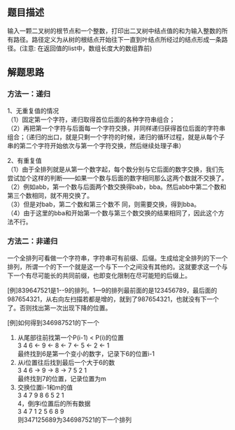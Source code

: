 ## 题目描述
输入一颗二叉树的根节点和一个整数，打印出二叉树中结点值的和为输入整数的所有路径。路径定义为从树的根结点开始往下一直到叶结点所经过的结点形成一条路径。(注意: 在返回值的list中，数组长度大的数组靠前)

## 解题思路
### 方法一：递归
1、无重复值的情况<br>
（1）固定第一个字符，递归取得首位后面的各种字符串组合；<br>
（2）再把第一个字符与后面每一个字符交换，并同样递归获得首位后面的字符串组合；（递归的出口，就是只剩一个字符的时候，递归的循环过程，就是从每个子串的第二个字符开始依次与第一个字符交换，然后继续处理子串）<br>

2、有重复值<br>
（1）由于全排列就是从第一个数字起，每个数分别与它后面的数字交换，我们先尝试加个这样的判断——如果一个数与后面的数字相同那么这两个数就不交换了。<br>
（2）例如abb，第一个数与后面两个数交换得bab，bba。然后abb中第二个数和第三个数相同，就不用交换了。<br>
（3）但是对bab，第二个数和第三个数不 同，则需要交换，得到bba。<br>
（4）由于这里的bba和开始第一个数与第三个数交换的结果相同了，因此这个方法不行。<br>
### 方法二：非递归
一个全排列可看做一个字符串，字符串可有前缀、后缀。生成给定全排列的下一个排列，所谓一个的下一个就是这一个与下一个之间没有其他的。这就要求这一个与下一个有尽可能长的共同前缀，也即变化限制在尽可能短的后缀上。

[例]839647521是1--9的排列。1—9的排列最前面的是123456789，最后面的987654321，从右向左扫描若都是增的，就到了987654321，也就没有下一个了。否则找出第一次出现下降的位置。

[例]如何得到346987521的下一个

1. 从尾部往前找第一个P(i-1) < P(i)的位置<br>
   3 4 6 <- 9 <- 8 <- 7 <- 5 <- 2 <- 1<br>
   最终找到6是第一个变小的数字，记录下6的位置i-1<br>
2. 从i位置往后找到最后一个大于6的数<br>
   3 4 6 -> 9 -> 8 -> 7 5 2 1<br>
   最终找到7的位置，记录位置为m<br>
3. 交换位置i-1和m的值<br>
   3 4 7 9 8 6 5 2 1<br>
   4，倒序i位置后的所有数据<br>
   3 4 7 1 2 5 6 8 9<br>
   则347125689为346987521的下一个排列
